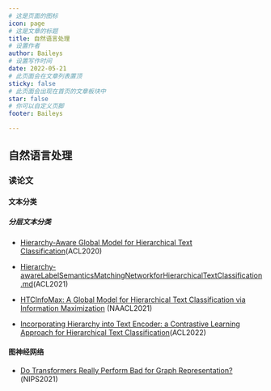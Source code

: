 ```yaml
---
# 这是页面的图标
icon: page
# 这是文章的标题
title: 自然语言处理
# 设置作者
author: Baileys
# 设置写作时间
date: 2022-05-21
# 此页面会在文章列表置顶
sticky: false
# 此页面会出现在首页的文章板块中
star: false
# 你可以自定义页脚
footer: Baileys

---
```


## 自然语言处理


### 读论文
#### 文本分类
##### 分层文本分类
- [Hierarchy-Aware Global Model for Hierarchical Text Classification](ReadingPapers/Hierarchy-AwareGlobalModelForHierarchicalTextClassification.html)(ACL2020)

- [Hierarchy-awareLabelSemanticsMatchingNetworkforHierarchicalTextClassification.md](ReadingPapers/Hierarchy-awareLabelSemanticsMatchingNetworkforHierarchicalTextClassification.html)(ACL2021)

- [HTCInfoMax: A Global Model for Hierarchical Text Classification via Information Maximization](ReadingPapers/HTCInfoMax.html) (NAACL2021)

- [Incorporating Hierarchy into Text Encoder: a Contrastive Learning Approach for Hierarchical Text Classification](ReadingPapers/IncorporatingHierarchyIntoTextEncoder.html)(ACL2022)




#### 图神经网络
- [Do Transformers Really Perform Bad for Graph Representation?](ReadingPapers/DoTransformersReallyPerformBadforGraphRepresentation.html)(NIPS2021)





